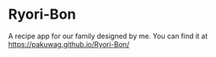 # Ryori-Bon

A recipe app for our family designed by me. You can find it at https://pakuwag.github.io/Ryori-Bon/
